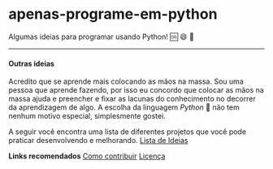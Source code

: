 # apenas-programe-em-python
Algumas ideias para programar usando Python! :cool: :smile: :snake:

---

#### Outras ideias
Acredito que se aprende mais colocando as mãos na massa. Sou uma pessoa que aprende fazendo, por isso eu concordo que colocar as mãos na massa ajuda e preencher e fixar as lacunas do conhecimento no decorrer da aprendizagem de algo. A escolha da linguagem *Python* :snake: não tem nenhum motivo especial, simplesmente gostei.

A seguir você encontra uma lista de diferentes projetos que você pode praticar desenvolvendo e melhorando.
[Lista de Ideias]()


__Links recomendados__
[Como contribuir](https://github.com/nunesdaniel/apenas-programe-em-python/blob/master/Contribuindo.md)
[Licença](https://github.com/nunesdaniel/apenas-programe-em-python/blob/master/LICENSE)
